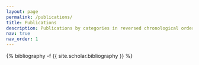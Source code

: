 ```yaml
---
layout: page
permalink: /publications/
title: Publications
description: Publications by categories in reversed chronological order. For more details, please visit my [Google Scholar profile](https://scholar.google.com.au/citations?user=1CSIbMsAAAAJ&hl=en).
nav: true
nav_order: 1
---
```

<!-- _pages/publications.md -->
<div class="publications">

{% bibliography -f {{ site.scholar.bibliography }} %}

</div>
